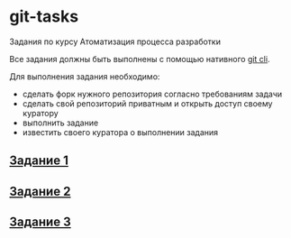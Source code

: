 # git-tasks
Задания по курсу Атоматизация процесса разработки

Все задания должны быть выполнены с помощью нативного [git cli](https://git-scm.com/docs/git).

Для выполнения задания необходимо:

* сделать форк нужного репозитория согласно требованиям задачи
* сделать свой репозиторий приватным и открыть доступ своему куратору
* выполнить задание
* известить своего куратора о выполнении задания

## [Задание 1](task1.md)

## [Задание 2](task2.md)

## [Задание 3](task3.md)
